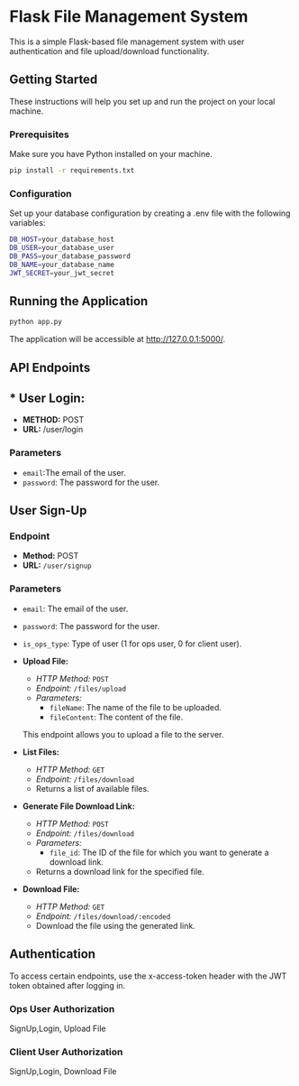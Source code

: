# Flask File Management System

This is a simple Flask-based file management system with user authentication and file upload/download functionality.

## Getting Started

These instructions will help you set up and run the project on your local machine.

### Prerequisites

Make sure you have Python installed on your machine.

```bash
pip install -r requirements.txt
```

### Configuration

Set up your database configuration by creating a .env file with the following variables:

```bash
DB_HOST=your_database_host
DB_USER=your_database_user
DB_PASS=your_database_password
DB_NAME=your_database_name
JWT_SECRET=your_jwt_secret
```

## Running the Application

```bash
python app.py
```
The application will be accessible at http://127.0.0.1:5000/.

## API Endpoints

## * User Login:

- **METHOD:** POST
- **URL:** /user/login

### Parameters

- `email`:The email of the user.
- `password`: The password for the user.


## User Sign-Up

### Endpoint

- **Method:** POST
- **URL:** `/user/signup`

### Parameters

- `email`: The email of the user.
- `password`: The password for the user.
- `is_ops_type`: Type of user (1 for ops user, 0 for client user).



- **Upload File:**
  - *HTTP Method:* `POST`
  - *Endpoint:* `/files/upload`
  - *Parameters:*
    - `fileName`: The name of the file to be uploaded.
    - `fileContent`: The content of the file.

  This endpoint allows you to upload a file to the server.

- **List Files:**
  - *HTTP Method:* `GET`
  - *Endpoint:* `/files/download`
  - Returns a list of available files.

- **Generate File Download Link:**
  - *HTTP Method:* `POST`
  - *Endpoint:* `/files/download`
  - *Parameters:*
    - `file_id`: The ID of the file for which you want to generate a download link.
  - Returns a download link for the specified file.

- **Download File:**
  - *HTTP Method:* `GET`
  - *Endpoint:* `/files/download/:encoded`
  - Download the file using the generated link.
## Authentication

To access certain endpoints, use the x-access-token header with the JWT token obtained after logging in.

### Ops User Authorization 

SignUp,Login, Upload File


### Client User Authorization

SignUp,Login, Download File

